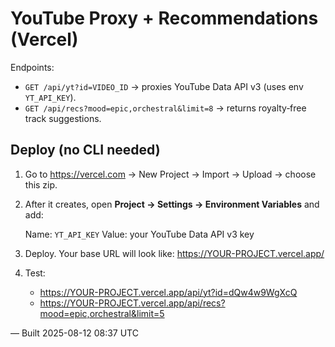 
# YouTube Proxy + Recommendations (Vercel)

Endpoints:
- `GET /api/yt?id=VIDEO_ID` → proxies YouTube Data API v3 (uses env `YT_API_KEY`).
- `GET /api/recs?mood=epic,orchestral&limit=8` → returns royalty‑free track suggestions.

## Deploy (no CLI needed)
1) Go to https://vercel.com → New Project → Import → Upload → choose this zip.
2) After it creates, open **Project → Settings → Environment Variables** and add:

   Name: `YT_API_KEY`
   Value: your YouTube Data API v3 key

3) Deploy. Your base URL will look like:
   https://YOUR-PROJECT.vercel.app/

4) Test:
   - https://YOUR-PROJECT.vercel.app/api/yt?id=dQw4w9WgXcQ
   - https://YOUR-PROJECT.vercel.app/api/recs?mood=epic,orchestral&limit=5

— Built 2025-08-12 08:37 UTC
